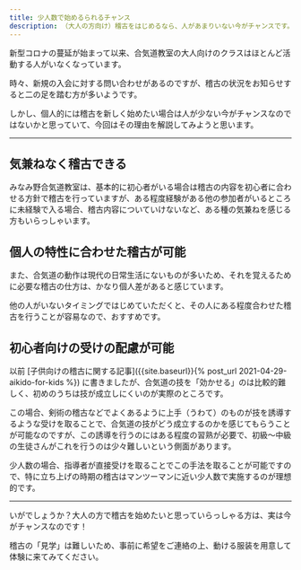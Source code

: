 ```yaml
---
title: 少人数で始めるられるチャンス
description: （大人の方向け）稽古をはじめるなら、人があまりいない今がチャンスです。
---
```


新型コロナの蔓延が始まって以来、合気道教室の大人向けのクラスはほとんど活動する人がいなくなっています。

時々、新規の入会に対する問い合わせがあるのですが、稽古の状況をお知らせすると二の足を踏む方が多いようです。

しかし、個人的には稽古を新しく始めたい場合は人が少ない今がチャンスなのではないかと思っていて、今回はその理由を解説してみようと思います。

---

## 気兼ねなく稽古できる

みなみ野合気道教室は、基本的に初心者がいる場合は稽古の内容を初心者に合わせる方針で稽古を行っていますが、ある程度経験がある他の参加者がいるところに未経験で入る場合、稽古内容についていけないなど、ある種の気兼ねを感じる方もいらっしゃいます。

## 個人の特性に合わせた稽古が可能

また、合気道の動作は現代の日常生活にないものが多いため、それを覚えるために必要な稽古の仕方は、かなり個人差があると感じています。

他の人がいないタイミングではじめていただくと、その人にある程度合わせた稽古を行うことが容易なので、おすすめです。

## 初心者向けの受けの配慮が可能

以前 [子供向けの稽古に関する記事]({{site.baseurl}}{% post_url 2021-04-29-aikido-for-kids %}) に書きましたが、合気道の技を「効かせる」のは比較的難しく、初めのうちは技が成立しにくいのが実際のところです。

この場合、剣術の稽古などでよくあるように上手（うわて）のものが技を誘導するような受けを取ることで、合気道の技がどう成立するのかを感じてもらうことが可能なのですが、この誘導を行うのにはある程度の習熟が必要で、初級～中級の生徒さんがこれを行うのは少々難しいという側面があります。

少人数の場合、指導者が直接受けを取ることでこの手法を取ることが可能ですので、特に立ち上げの時期の稽古はマンツーマンに近い少人数で実施するのが理想的です。

---

いがでしょうか？大人の方で稽古を始めたいと思っていらっしゃる方は、実は今がチャンスなのです！

稽古の「見学」は難しいため、事前に希望をご連絡の上、動ける服装を用意して体験に来てみてください。
